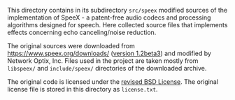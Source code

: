 This directory contains in its subdirectory `src/speex` modified sources of the implementation of
SpeeX - a patent-free audio codecs and processing algorithms designed for speech. Here collected
source files that implements effects concerning echo canceling/noise reduction.

The original sources were downloaded from https://www.speex.org/downloads/
([version 1.2beta3](http://downloads.xiph.org/releases/speex/speex-1.2beta3.tar.gz)) and modified
by Network Optix, Inc. Files used in the project are taken mostly from `libspeex/` and
`include/speex/` directories of the downloaded archive.

The original code is licensed under the
[revised BSD License](https://www.xiph.org/licenses/bsd/speex/). The original license file is
stored in this directory as `license.txt`.
